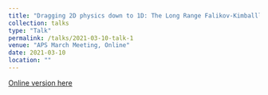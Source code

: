 ```yaml
---
title: "Dragging 2D physics down to 1D: The Long Range Falikov-Kimballl Model"
collection: talks
type: "Talk"
permalink: /talks/2021-03-10-talk-1
venue: "APS March Meeting, Online"
date: 2021-03-10
location: ""
---
```


[Online version here](https://meetings.aps.org/Meeting/MAR21/Session/A44.10)
